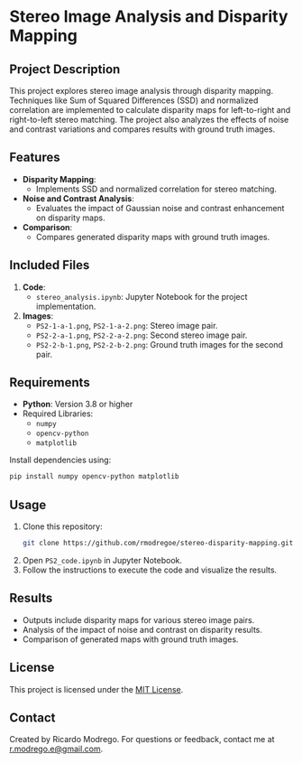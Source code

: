 # Stereo Image Analysis and Disparity Mapping

## Project Description
This project explores stereo image analysis through disparity mapping. Techniques like Sum of Squared Differences (SSD) and normalized correlation are implemented to calculate disparity maps for left-to-right and right-to-left stereo matching. The project also analyzes the effects of noise and contrast variations and compares results with ground truth images.

## Features
- **Disparity Mapping**:
  - Implements SSD and normalized correlation for stereo matching.
- **Noise and Contrast Analysis**:
  - Evaluates the impact of Gaussian noise and contrast enhancement on disparity maps.
- **Comparison**:
  - Compares generated disparity maps with ground truth images.

## Included Files
1. **Code**:
   - `stereo_analysis.ipynb`: Jupyter Notebook for the project implementation.
2. **Images**:
   - `PS2-1-a-1.png`, `PS2-1-a-2.png`: Stereo image pair.
   - `PS2-2-a-1.png`, `PS2-2-a-2.png`: Second stereo image pair.
   - `PS2-2-b-1.png`, `PS2-2-b-2.png`: Ground truth images for the second pair.

## Requirements
- **Python**: Version 3.8 or higher
- Required Libraries:
  - `numpy`
  - `opencv-python`
  - `matplotlib`

Install dependencies using:
```bash
pip install numpy opencv-python matplotlib
```

## Usage
1. Clone this repository:
   ```bash
   git clone https://github.com/rmodregoe/stereo-disparity-mapping.git
   ```
2. Open `PS2_code.ipynb` in Jupyter Notebook.
3. Follow the instructions to execute the code and visualize the results.

## Results
- Outputs include disparity maps for various stereo image pairs.
- Analysis of the impact of noise and contrast on disparity results.
- Comparison of generated maps with ground truth images.

## License
This project is licensed under the [MIT License](LICENSE).

## Contact
Created by Ricardo Modrego. For questions or feedback, contact me at [r.modrego.e@gmail.com](mailto:r.modrego.e@gmail.com).
